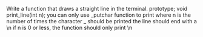 Write a function that draws a straight line in the terminal. prototype; void print_line(int n); you can only use _putchar function to print where n is the number of times the character _ should be printed the line should end with a \n if n is 0 or less, the function should only print \n
